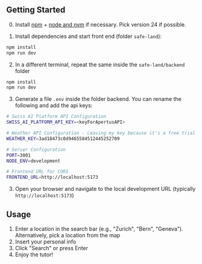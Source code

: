 ## Getting Started

0. Install [npm](https://www.npmjs.com/) + [node and nvm](https://nodejs.org/en/download/current) if necessary. Pick version 24 if possible.

1. Install dependencies and start front end (folder `safe-land`):
```bash
npm install
npm run dev
```
2. In a different terminal, repeat the same inside the `safe-land/backend` folder
```bash
npm install
npm run dev
```

3. Generate a file `.env` inside the folder backend. You can rename the following and add the api keys:
```bash
# Swiss AI Platform API Configuration
SWISS_AI_PLATFORM_API_KEY=<keyForApertusAPI>

# Weather API Configuration - Leaving my key because it's a free trial account
WEATHER_KEY=3ad18473c0d9465584512445252709

# Server Configuration
PORT=3001
NODE_ENV=development

# Frontend URL for CORS
FRONTEND_URL=http://localhost:5173
```


3. Open your browser and navigate to the local development URL (typically `http://localhost:5173`)

## Usage

1. Enter a location in the search bar (e.g., "Zurich", "Bern", "Geneva"). Alternatively, pick a location from the map
2. Insert your personal info
3. Click "Search" or press Enter
4. Enjoy the tutor!
